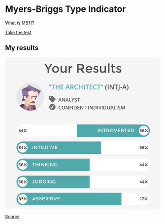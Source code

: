 # Myers-Briggs Type Indicator

[What is MBTI?](https://en.wikipedia.org/wiki/Myers%E2%80%93Briggs_Type_Indicator)

[Take the test](https://www.16personalities.com/free-personality-test)

## My results

![MBTI](result.png)

[Source](https://www.16personalities.com/intj-personality)
